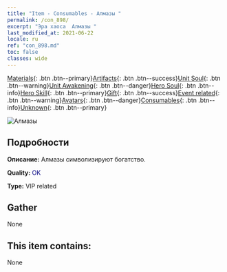 ```yaml
---
title: "Item - Consumables - Алмазы "
permalink: /con_898/
excerpt: "Эра хаоса  Алмазы "
last_modified_at: 2021-06-22
locale: ru
ref: "con_898.md"
toc: false
classes: wide
---
```

 [Materials](/ItemsRU/){: .btn .btn--primary}[Artifacts](/ItemsRU/Artifacts/){: .btn .btn--success}[Unit Soul](/ItemsRU/UnitSoul/){: .btn .btn--warning}[Unit Awakening](/ItemsRU/UnitAwakening/){: .btn .btn--danger}[Hero Soul](/ItemsRU/HeroSoul/){: .btn .btn--info}[Hero Skill](/ItemsRU/HeroSkill/){: .btn .btn--primary}[Gift](/ItemsRU/Gift/){: .btn .btn--success}[Event related](/ItemsRU/Events/){: .btn .btn--warning}[Avatars](/ItemsRU/Avatars/){: .btn .btn--danger}[Consumables](/ItemsRU/Consumables/){: .btn .btn--info}[Unknown](/ItemsRU/Unknown/){: .btn .btn--primary}

 ![Алмазы ](/images/t/i_102.png)

## Подробности
 **Описание:** Алмазы символизируют богатство.

 **Quality:** <span style="color: #000080">OK</span>

 **Type:** VIP related

## Gather

  None

## This item contains:

  None

